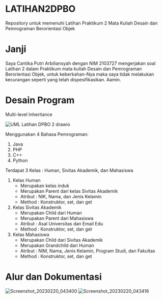 # LATIHAN2DPBO
Repository untuk memenuhi Latihan Praktikum 2 Mata Kuliah Desain dan Pemrograman Berorientasi Objek

# Janji
Saya Cantika Putri Arbiliansyah dengan NIM 2103727 mengerjakan soal Latihan 2 
dalam Praktikum mata kuliah Desain dan Pemrograman Berorientasi Objek, untuk keberkahan-Nya
maka saya tidak melakukan kecurangan seperti yang telah dispesifikasikan. Aamin.

# Desain Program
Multi-level Inheritance


![UML Latihan DPBO 2 drawio](https://user-images.githubusercontent.com/85111014/221394385-9f45feb0-b0d2-4a51-ba8f-8fce4f15ddfb.png)

Menggunakan 4 Bahasa Pemrograman:
1. Java
2. PHP
3. C++
4. Python

Terdapat 3 Kelas : Human, Sivitas Akademik, dan Mahasiswa
1. Kelas Human
   - Merupakan kelas induk
   - Merupakan Parent dari kelas Sivitas Akademik
   - Atribut : NIK, Nama, dan Jenis Kelamin
   - Method : Konstruktor, set, dan get
2. Kelas Sivitas Akademik
   - Merupakan Child dari Human
   - Merupakan Parent dari Mahasiswa
   - Atribut : Asal Universitas dan Email Edu
   - Method : Konstruktor, set, dan get
3. Kelas Mahasiswa
   - Merupakan Child dari Sivitas Akademik
   - Merupakan Grandchild dari Human
   - Atribut : NIM, Nama, Jenis Kelamin, Program Studi, dan Fakultas
   - Method : Konstruktor, set, dan get

# Alur dan Dokumentasi
![Screenshot_20230220_043400](https://user-images.githubusercontent.com/85111014/220078509-ce7cad95-391a-43c2-807f-0275a9764150.png)
![Screenshot_20230220_043416](https://user-images.githubusercontent.com/85111014/220078528-c90a8220-76b9-4538-a441-ad06e4a40a13.png)

